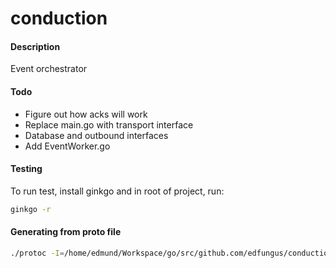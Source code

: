 # conduction

#### Description
Event orchestrator

#### Todo
* Figure out how acks will work
* Replace main.go with transport interface
* Database and outbound interfaces
* Add EventWorker.go

#### Testing
To run test, install ginkgo and in root of project, run:
```bash
ginkgo -r
```

#### Generating from proto file
```bash
./protoc -I=/home/edmund/Workspace/go/src/github.com/edfungus/conduction/distributor/ --go_out=/home/edmund/Workspace/go/src/github.com/edfungus/conduction/distributor /home/edmund/Workspace/go/src/github.com/edfungus/conduction/distributor/message.proto 
```

